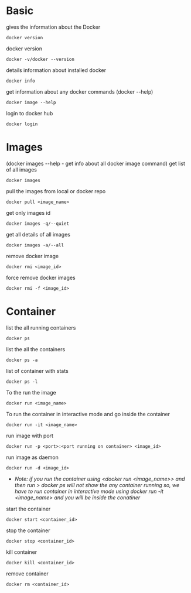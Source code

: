 # Basic
gives the information about the Docker
```
docker version
```
docker version
```
docker -v/docker --version
```
details information about installed docker
```
docker info
```
get information about any docker commands (docker --help)
```
docker image --help
```
login to docker hub
```
docker login
```

# Images
(docker images --help - get info about all docker image command)
get list of all images
```
docker images
```
pull the images from local or docker repo
```
docker pull <image_name>
```
get only images id 
```
docker images -q/--quiet
```
get all details of all images
```
docker images -a/--all
```
remove docker image
```
docker rmi <image_id>
```
force remove docker images
```
docker rmi -f <image_id>
```
# Container

list the all running containers
```
docker ps
```
list the all the containers
```
docker ps -a
```
list of container with stats
```
docker ps -l
```
To the run the image
```
docker run <image_name>
```
To run the container in interactive mode and go inside the container
```
docker run -it <image_name>
```
run image with port
```
docker run -p <port>:<port running on container> <image_id>
```
run image as daemon
```
docker run -d <image_id>
```
- *Note: if you run the container using <docker run <image_name>> and then run > docker ps will not show the any container running 
so, we have to run container in interactive mode using docker run -it <image_name> and you will be inside the conatiner*

start the container
```
docker start <container_id>
```
stop the container
```
docker stop <container_id>
```
kill container
```
docker kill <container_id>
```
remove container
```
docker rm <container_id>
```



